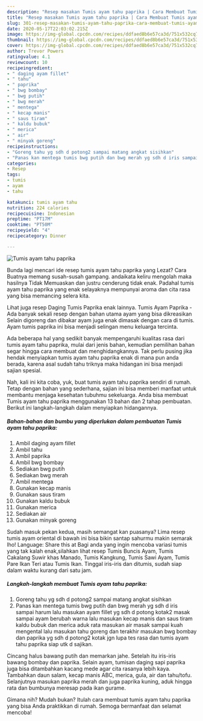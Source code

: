 ```yaml
---
description: "Resep masakan Tumis ayam tahu paprika | Cara Membuat Tumis ayam tahu paprika Yang Enak Dan Mudah"
title: "Resep masakan Tumis ayam tahu paprika | Cara Membuat Tumis ayam tahu paprika Yang Enak Dan Mudah"
slug: 301-resep-masakan-tumis-ayam-tahu-paprika-cara-membuat-tumis-ayam-tahu-paprika-yang-enak-dan-mudah
date: 2020-05-17T22:03:02.215Z
image: https://img-global.cpcdn.com/recipes/ddfaed8b6e57ca3d/751x532cq70/tumis-ayam-tahu-paprika-foto-resep-utama.jpg
thumbnail: https://img-global.cpcdn.com/recipes/ddfaed8b6e57ca3d/751x532cq70/tumis-ayam-tahu-paprika-foto-resep-utama.jpg
cover: https://img-global.cpcdn.com/recipes/ddfaed8b6e57ca3d/751x532cq70/tumis-ayam-tahu-paprika-foto-resep-utama.jpg
author: Trevor Powers
ratingvalue: 4.1
reviewcount: 10
recipeingredient:
- " daging ayam fillet"
- " tahu"
- " paprika"
- " bwg bombay"
- " bwg putih"
- " bwg merah"
- " mentega"
- " kecap manis"
- " saus tiram"
- " kaldu bubuk"
- " merica"
- " air"
- " minyak goreng"
recipeinstructions:
- "Goreng tahu yg sdh d potong2 sampai matang angkat sisihkan"
- "Panas kan mentega tumis bwg putih dan bwg merah yg sdh d iris sampai harum lalu masukan ayam fillet yg sdh d potong kotak2 masak sampai ayam berubah warna lalu masukan kecap manis dan saus tiram kaldu bubuk dan merica aduk rata masukan air masak sampai kuah mengental lalu masukan tahu goreng dan terakhir masukan bwg bombay dan paprika yg sdh d potong2 kotak jgn lupa tes rasa dan tumis ayam tahu paprika siap utk d sajikan."
categories:
- Resep
tags:
- tumis
- ayam
- tahu

katakunci: tumis ayam tahu 
nutrition: 224 calories
recipecuisine: Indonesian
preptime: "PT17M"
cooktime: "PT50M"
recipeyield: "4"
recipecategory: Dinner

---
```



![Tumis ayam tahu paprika](https://img-global.cpcdn.com/recipes/ddfaed8b6e57ca3d/751x532cq70/tumis-ayam-tahu-paprika-foto-resep-utama.jpg)

Bunda lagi mencari ide resep tumis ayam tahu paprika yang Lezat? Cara Buatnya memang susah-susah gampang. andaikata keliru mengolah maka hasilnya Tidak Memuaskan dan justru cenderung tidak enak. Padahal tumis ayam tahu paprika yang enak selayaknya mempunyai aroma dan cita rasa yang bisa memancing selera kita.

Lihat juga resep Daging Tumis Paprika enak lainnya. Tumis Ayam Paprika - Ada banyak sekali resep dengan bahan utama ayam yang bisa dikreasikan Selain digoreng dan dibakar ayam juga enak dimasak dengan cara di tumis. Ayam tumis paprika ini bisa menjadi selingan menu keluarga tercinta.

Ada beberapa hal yang sedikit banyak mempengaruhi kualitas rasa dari tumis ayam tahu paprika, mulai dari jenis bahan, kemudian pemilihan bahan segar hingga cara membuat dan menghidangkannya. Tak perlu pusing jika hendak menyiapkan tumis ayam tahu paprika enak di mana pun anda berada, karena asal sudah tahu triknya maka hidangan ini bisa menjadi sajian spesial.


Nah, kali ini kita coba, yuk, buat tumis ayam tahu paprika sendiri di rumah. Tetap dengan bahan yang sederhana, sajian ini bisa memberi manfaat untuk membantu menjaga kesehatan tubuhmu sekeluarga. Anda bisa membuat Tumis ayam tahu paprika menggunakan 13 bahan dan 2 tahap pembuatan. Berikut ini langkah-langkah dalam menyiapkan hidangannya.

<!--inarticleads1-->

##### Bahan-bahan dan bumbu yang diperlukan dalam pembuatan Tumis ayam tahu paprika:

1. Ambil  daging ayam fillet
1. Ambil  tahu
1. Ambil  paprika
1. Ambil  bwg bombay
1. Sediakan  bwg putih
1. Sediakan  bwg merah
1. Ambil  mentega
1. Gunakan  kecap manis
1. Gunakan  saus tiram
1. Gunakan  kaldu bubuk
1. Gunakan  merica
1. Sediakan  air
1. Gunakan  minyak goreng


Sudah masuk pekan kedua, masih semangat kan puasanya? Lima resep tumis ayam oriental di bawah ini bisa bikin santap sahurmu makin semarak lho! Language: Share this at Bagi anda yang ingin mencoba variasi tumis yang tak kalah enak,silahkan lihat resep Tumis Buncis Ayam, Tumis Cakalang Suwir khas Manado, Tumis Kangkung, Tumis Sawi Ayam, Tumis Pare Ikan Teri atau Tumis Ikan. Tinggal iris-iris dan ditumis, sudah siap dalam waktu kurang dari satu jam. 

<!--inarticleads2-->

##### Langkah-langkah membuat Tumis ayam tahu paprika:

1. Goreng tahu yg sdh d potong2 sampai matang angkat sisihkan
1. Panas kan mentega tumis bwg putih dan bwg merah yg sdh d iris sampai harum lalu masukan ayam fillet yg sdh d potong kotak2 masak sampai ayam berubah warna lalu masukan kecap manis dan saus tiram kaldu bubuk dan merica aduk rata masukan air masak sampai kuah mengental lalu masukan tahu goreng dan terakhir masukan bwg bombay dan paprika yg sdh d potong2 kotak jgn lupa tes rasa dan tumis ayam tahu paprika siap utk d sajikan.


Cincang halus bawang putih dan memarkan jahe. Setelah itu iris-iris bawang bombay dan paprika. Selain ayam, tumisan daging sapi paprika juga bisa ditambahkan kacang mede agar cita rasanya lebih kaya. Tambahkan daun salam, kecap manis ABC, merica, gula, air dan tahu/tofu. Selanjutnya masukan paprika merah dan juga paprika kuning, aduk hingga rata dan bumbunya meresap pada ikan gurame. 

Gimana nih? Mudah bukan? Itulah cara membuat tumis ayam tahu paprika yang bisa Anda praktikkan di rumah. Semoga bermanfaat dan selamat mencoba!
